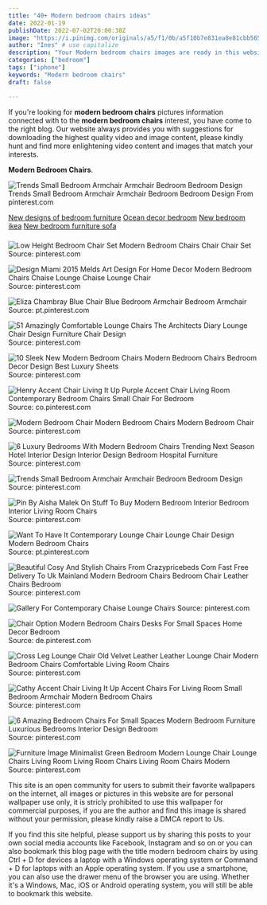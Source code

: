 ```yaml
---
title: "40+ Modern bedroom chairs ideas"
date: 2022-01-19
publishDate: 2022-07-02T20:00:38Z
image: "https://i.pinimg.com/originals/a5/f1/0b/a5f10b7e831ea8e81cbb565e2060d2b7.jpg"
author: "Ines" # use capitalize
description: "Your Modern bedroom chairs images are ready in this website. Modern bedroom chairs are a topic that is being searched for and liked by netizens today. You can Find and Download the Modern bedroom chairs files here. Find and Download all royalty-free images."
categories: ["bedroom"]
tags: ["iphone"]
keywords: "Modern bedroom chairs"
draft: false

---
```


If you're looking for **modern bedroom chairs** pictures information connected with to the **modern bedroom chairs** interest, you have come to the right  blog.  Our website always  provides you with  suggestions  for downloading  the highest  quality video and image  content, please kindly hunt and find more enlightening video content and images  that match your interests.

**Modern Bedroom Chairs**. 

![Trends Small Bedroom Armchair Armchair Bedroom Bedroom Design](https://i.pinimg.com/736x/ca/bd/e5/cabde5094174900a21c220439b7759a3--bedroom-armchair-reading-chair-bedroom.jpg "Trends Small Bedroom Armchair Armchair Bedroom Bedroom Design")
Trends Small Bedroom Armchair Armchair Bedroom Bedroom Design From pinterest.com

[New designs of bedroom furniture](/new-designs-of-bedroom-furniture/)
[Ocean decor bedroom](/ocean-decor-bedroom/)
[New bedroom ikea](/new-bedroom-ikea/)
[New bedroom furniture sofa](/new-bedroom-furniture-sofa/)



### 

 


![Low Height Bedroom Chair Set Modern Bedroom Chairs Chair Chair Set](https://i.pinimg.com/474x/79/ba/e7/79bae7f8f913b60ed00765eff5ba17c8.jpg "Low Height Bedroom Chair Set Modern Bedroom Chairs Chair Chair Set")
Source: pinterest.com

 

![Design Miami 2015 Melds Art Design For Home Decor Modern Bedroom Chairs Chaise Lounge Chaise Lounge Chair](https://i.pinimg.com/originals/03/ae/78/03ae7861a9ceb4872db727c0e6f49075.jpg "Design Miami 2015 Melds Art Design For Home Decor Modern Bedroom Chairs Chaise Lounge Chaise Lounge Chair")
Source: pinterest.com

 

![Eliza Chambray Blue Chair Blue Bedroom Armchair Bedroom Armchair](https://i.pinimg.com/originals/42/9d/79/429d792663c87ee58fd118f9b98f4683.jpg "Eliza Chambray Blue Chair Blue Bedroom Armchair Bedroom Armchair")
Source: pt.pinterest.com

 

![51 Amazingly Comfortable Lounge Chairs The Architects Diary Lounge Chair Design Furniture Chair Design](https://i.pinimg.com/564x/96/3b/14/963b14ebbb0ed4cca61d790e71209f08.jpg "51 Amazingly Comfortable Lounge Chairs The Architects Diary Lounge Chair Design Furniture Chair Design")
Source: pinterest.com

 

![10 Sleek New Modern Bedroom Chairs Modern Bedroom Chairs Bedroom Decor Design Best Luxury Sheets](https://i.pinimg.com/originals/ad/84/c7/ad84c70f9bd79bcd7f5b7accf038fa82.jpg "10 Sleek New Modern Bedroom Chairs Modern Bedroom Chairs Bedroom Decor Design Best Luxury Sheets")
Source: pinterest.com

 

![Henry Accent Chair Living It Up Purple Accent Chair Living Room Contemporary Bedroom Chairs Small Chair For Bedroom](https://i.pinimg.com/originals/bd/80/cf/bd80cf8007965fa7608028b17d824e01.jpg "Henry Accent Chair Living It Up Purple Accent Chair Living Room Contemporary Bedroom Chairs Small Chair For Bedroom")
Source: co.pinterest.com

 

![Modern Bedroom Chair Modern Bedroom Chairs Modern Bedroom Chair](https://i.pinimg.com/736x/2e/3a/69/2e3a69eb4cdb302c4a6a84fc019b3a68.jpg "Modern Bedroom Chair Modern Bedroom Chairs Modern Bedroom Chair")
Source: pinterest.com

 

![6 Luxury Bedrooms With Modern Bedroom Chairs Trending Next Season Hotel Interior Design Interior Design Bedroom Hospital Furniture](https://i.pinimg.com/originals/11/90/c3/1190c38bb19036ab438e480dd6e6f31c.jpg "6 Luxury Bedrooms With Modern Bedroom Chairs Trending Next Season Hotel Interior Design Interior Design Bedroom Hospital Furniture")
Source: pinterest.com

 

![Trends Small Bedroom Armchair Armchair Bedroom Bedroom Design](https://i.pinimg.com/736x/ca/bd/e5/cabde5094174900a21c220439b7759a3--bedroom-armchair-reading-chair-bedroom.jpg "Trends Small Bedroom Armchair Armchair Bedroom Bedroom Design")
Source: pinterest.com

 

![Pin By Aisha Malek On Stuff To Buy Modern Bedroom Interior Bedroom Interior Living Room Chairs](https://i.pinimg.com/originals/11/7e/38/117e38c48fabfe5ef0709be8467e53b2.jpg "Pin By Aisha Malek On Stuff To Buy Modern Bedroom Interior Bedroom Interior Living Room Chairs")
Source: pinterest.com

 

![Want To Have It Contemporary Lounge Chair Lounge Chair Design Modern Bedroom Chairs](https://i.pinimg.com/originals/d3/3f/b5/d33fb54a9bdbe84b8bcdcb79fee0e4cb.jpg "Want To Have It Contemporary Lounge Chair Lounge Chair Design Modern Bedroom Chairs")
Source: pt.pinterest.com

 

![Beautiful Cosy And Stylish Chairs From Crazypricebeds Com Fast Free Delivery To Uk Mainland Modern Bedroom Chairs Bedroom Chair Leather Chairs Bedroom](https://i.pinimg.com/736x/b4/1e/8e/b41e8e0fa6bb0d28c01ad6a70ff700b4.jpg "Beautiful Cosy And Stylish Chairs From Crazypricebeds Com Fast Free Delivery To Uk Mainland Modern Bedroom Chairs Bedroom Chair Leather Chairs Bedroom")
Source: pinterest.com

 

![Gallery For Contemporary Chaise Lounge Chairs](https://i.pinimg.com/736x/53/25/5e/53255ea35d8400c410fc3ba087dbd9d6--contemporary-chaise-lounge-chairs-chaise-lounges.jpg "Gallery For Contemporary Chaise Lounge Chairs")
Source: pinterest.com

 

![Chair Option Modern Bedroom Chairs Desks For Small Spaces Home Decor Bedroom](https://i.pinimg.com/originals/9d/9a/c4/9d9ac41eb6d4a2c678708926980d03d6.jpg "Chair Option Modern Bedroom Chairs Desks For Small Spaces Home Decor Bedroom")
Source: de.pinterest.com

 

![Cross Leg Lounge Chair Old Velvet Leather Leather Lounge Chair Modern Bedroom Chairs Comfortable Living Room Chairs](https://i.pinimg.com/originals/85/9c/d4/859cd4cc09e627fa4a05e8ab7799d6ee.jpg "Cross Leg Lounge Chair Old Velvet Leather Leather Lounge Chair Modern Bedroom Chairs Comfortable Living Room Chairs")
Source: pinterest.com

 

![Cathy Accent Chair Living It Up Accent Chairs For Living Room Small Bedroom Armchair Modern Bedroom Chairs](https://i.pinimg.com/originals/38/ae/d7/38aed78048e9e5bac2f1022ca51531c0.jpg "Cathy Accent Chair Living It Up Accent Chairs For Living Room Small Bedroom Armchair Modern Bedroom Chairs")
Source: pinterest.com

 

![6 Amazing Bedroom Chairs For Small Spaces Modern Bedroom Furniture Luxurious Bedrooms Interior Design Bedroom](https://i.pinimg.com/originals/ee/87/3d/ee873dac0de8e8408a0ede242153ce31.jpg "6 Amazing Bedroom Chairs For Small Spaces Modern Bedroom Furniture Luxurious Bedrooms Interior Design Bedroom")
Source: pinterest.com

 

![Furniture Image Minimalist Green Bedroom Modern Lounge Chair Lounge Chairs Living Room Living Room Chairs Living Room Chairs Modern](https://i.pinimg.com/originals/a5/f1/0b/a5f10b7e831ea8e81cbb565e2060d2b7.jpg "Furniture Image Minimalist Green Bedroom Modern Lounge Chair Lounge Chairs Living Room Living Room Chairs Living Room Chairs Modern")
Source: pinterest.com

 

This site is an open community for users to submit their favorite wallpapers on the internet, all images or pictures in this website are for personal wallpaper use only, it is stricly prohibited to use this wallpaper for commercial purposes, if you are the author and find this image is shared without your permission, please kindly raise a DMCA report to Us.

If you find this site helpful, please support us by sharing this posts to your own social media accounts like Facebook, Instagram and so on or you can also bookmark this blog page with the title modern bedroom chairs by using Ctrl + D for devices a laptop with a Windows operating system or Command + D for laptops with an Apple operating system. If you use a smartphone, you can also use the drawer menu of the browser you are using. Whether it's a Windows, Mac, iOS or Android operating system, you will still be able to bookmark this website.
